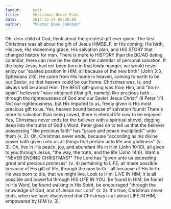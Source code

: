 ```yaml
---
layout:     post
title:      Christmas Never Ends
date:       2017-12-27 00:30:00
author:     "Pastor Dave Johnson"
---
```


Oh, dear child of God, think about the greatest gift ever given. The first Christmas was all about the gift of Jesus HIMSELF, in His coming: His birth, His love, His redeeming grace, His salvation plan, and HIS STORY that changed history for man. There is more to HISTORY than the BC/AD dating calendar, there can now be the date on the calendar of personal salvation. If the baby Jesus had not been born in that lowly manger, we would never enjoy our "exalted position in HIM, all because of the new birth" (John 3:3, Ephesians 2:6). He came from His home in heaven, coming to earth to be our Savior, so that heaven could be our home. Christmas was, is, and always will be about Him. The BEST gift-giving was from Him, and "born-again" believers "have obtained (that gift, namely) like precious faith ... through the righteousness of God and our Savior Jesus Christ" (II Peter 1:1). Not our righteousness, but His imputed to us, freely given is His most precious gift to us. Yes, heaven bound because of salvation found! There's more to salvation than being saved, there is eternal life now to be enjoyed. Yes, Christmas never ends for the believer with a spiritual shovel, digging deep into the truths of God's Word. Peter goes on to tell us that the believer possessing "like precious faith" has "grace and peace multiplied{" unto them (v. 2). Oh, Christmas never ends, because "according as his divine power hath given unto us all things that pertain unto life and godliness" (v. 3). Oh, live in His peace, joy, and abundant life in Him (John 10:10), all given to you through Jesus, "the way, the truth, and the life (John 14:6). Want a "NEVER ENDING CHRISTMAS?" The Lord has "given unto us exceeding great and precious promises" (v. 4) pertaining to LIFE, all made possible because of His gift of life, through the new birth - all because of His birth. He was born to die, that we might live. Look to Him, LIVE IN HIM; it is all possible and powerful through HIS LIFE IN YOU. Be found in HIM, be found in His Word, be found walking in His Spirit, be encouraged "through the knowledge of God, and of Jesus our Lord" (v. 2). It's true, Christmas never ends, when we have discovered that Christmas is all about LIFE IN HIM, empowered by HIM (v. 3).
